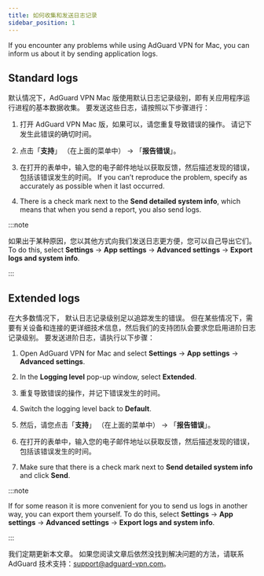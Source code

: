 ```yaml
---
title: 如何收集和发送日志记录
sidebar_position: 1
---
```


If you encounter any problems while using AdGuard VPN for Mac, you can inform us about it by sending application logs.

## Standard logs

默认情况下，AdGuard VPN Mac 版使用默认日志记录级别，即有关应用程序运行进程的基本数据收集。 要发送这些日志，请按照以下步骤进行：

1. 打开 AdGuard VPN Mac 版，如果可以，请您重复导致错误的操作。 请记下发生此错误的确切时间。

1. 点击「**支持**」 （在上面的菜单中） → 「**报告错误**」。

1. 在打开的表单中，输入您的电子邮件地址以获取反馈，然后描述发现的错误，包括该错误发生的时间。 If you can’t reproduce the problem, specify as accurately as possible when it last occurred.

1. There is a check mark next to the **Send detailed system info**, which means that when you send a report, you also send logs.

:::note

如果出于某种原因，您以其他方式向我们发送日志更方便，您可以自己导出它们。 To do this, select **Settings** → **App settings** → **Advanced settings** → **Export logs and system info**.

:::

## Extended logs

在大多数情况下， 默认日志记录级别足以追踪发生的错误。 但在某些情况下，需要有关设备和连接的更详细技术信息，然后我们的支持团队会要求您启用进阶日志记录级别。 要发送进阶日志，请执行以下步骤：

1. Open AdGuard VPN for Mac and select **Settings** → **App settings** → **Advanced settings**.

1. In the **Logging level** pop-up window, select **Extended**.

1. 重复导致错误的操作，并记下错误发生的时间。

1. Switch the logging level back to **Default**.

1. 然后，请您点击「**支持**」 （在上面的菜单中） → 「**报告错误**」。

1. 在打开的表单中，输入您的电子邮件地址以获取反馈，然后描述发现的错误，包括该错误发生的时间。

1. Make sure that there is a check mark next to **Send detailed system info** and click **Send**.

:::note

If for some reason it is more convenient for you to send us logs in another way, you can export them yourself. To do this, select **Settings** → **App settings** → **Advanced settings** → **Export logs and system info**.

:::

我们定期更新本文章。 如果您阅读文章后依然没找到解决问题的方法，请联系 AdGuard 技术支持：support@adguard-vpn.com。
